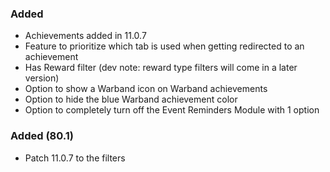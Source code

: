 <p><h3>Added</h3></p>
<ul>
<li>Achievements added in 11.0.7</li>
<li>Feature to prioritize which tab is used when getting redirected to an achievement</li>
<li>Has Reward filter (dev note: reward type filters will come in a later version)</li>
<li>Option to show a Warband icon on Warband achievements</li>
<li>Option to hide the blue Warband achievement color</li>
<li>Option to completely turn off the Event Reminders Module with 1 option</li>
</ul>
<p><h3>Added (80.1)</h3></p>
<ul>
<li>Patch 11.0.7 to the filters</li>
</ul>